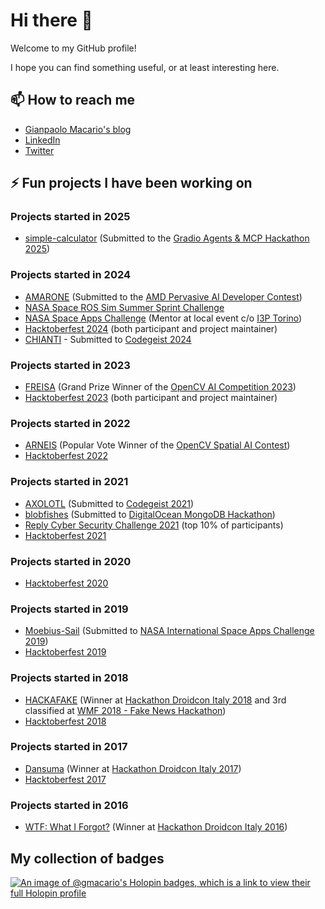 # Hi there 👋

<!--
**gmacario/gmacario** is a ✨ _special_ ✨ repository because its `README.md` (this file) appears on your GitHub profile.

Here are some ideas to get you started:

- 🔭 I’m currently working on ...
- 🌱 I’m currently learning ...
- 👯 I’m looking to collaborate on ...
- 🤔 I’m looking for help with ...
- 💬 Ask me about ...
- 📫 How to reach me: ...
- 😄 Pronouns: ...
- ⚡ Fun fact: ...
-->

Welcome to my GitHub profile!

I hope you can find something useful, or at least interesting here.

## 📫 How to reach me

* [Gianpaolo Macario's blog](https://gmacario.github.io/)
* [LinkedIn](http://it.linkedin.com/in/gmacario/)
* [Twitter](https://www.twitter.com/gpmacario)

## ⚡ Fun projects I have been working on

### Projects started in 2025

* [simple-calculator](https://huggingface.co/spaces/Agents-MCP-Hackathon/simple-calculator) (Submitted to the [Gradio Agents & MCP Hackathon 2025](https://huggingface.co/Agents-MCP-Hackathon))

### Projects started in 2024

* [AMARONE](https://www.hackster.io/517529/amarone-185a16) (Submitted to the [AMD Pervasive AI Developer Contest](https://www.hackster.io/contests/amd2023))
* [NASA Space ROS Sim Summer Sprint Challenge](https://www.freelancer.com/contest/NASA-Space-ROS-Sim-Summer-Sprint-Challenge-2417552)
* [NASA Space Apps Challenge](https://www.spaceappschallenge.org/nasa-space-apps-2024/) (Mentor at local event c/o [I3P Torino](https://www.spaceappschallenge.org/nasa-space-apps-2024/2024-local-events/turin/))
* [Hacktoberfest 2024](https://hacktoberfest.com/) (both participant and project maintainer)
* [CHIANTI](https://devpost.com/software/boh-8h74sc) - Submitted to [Codegeist 2024](https://codegeist.devpost.com/)

### Projects started in 2023

* [FREISA](https://github.com/B-AROL-O/FREISA) (Grand Prize Winner of the [OpenCV AI Competition 2023](https://www.hackster.io/contests/opencv-ai-competition-2023))
* [Hacktoberfest 2023](https://www.youtube.com/watch?v=1YdvX8BW8MY) (both participant and project maintainer)

### Projects started in 2022

* [ARNEIS](https://github.com/B-AROL-O/ARNEIS) (Popular Vote Winner of the [OpenCV Spatial AI Contest](https://opencv.org/opencv-spatial-ai-contest/))
* [Hacktoberfest 2022](https://www.youtube.com/watch?v=nWMy7sfkOy0)

### Projects started in 2021

* [AXOLOTL](https://devpost.com/software/axolotl) (Submitted to [Codegeist 2021](https://codegeist2021.devpost.com/))
* [blobfishes](https://github.com/aquariophilie/blobfishes) (Submitted to [DigitalOcean MongoDB Hackathon](https://www.digitalocean.com/mongodb-hackathon/))
* [Reply Cyber Security Challenge 2021](https://github.com/LastMinuteCoders/ctf-writeups) (top 10% of participants)
* [Hacktoberfest 2021](https://www.youtube.com/watch?v=JZeHxbLm_IQ)

### Projects started in 2020

* [Hacktoberfest 2020](https://www.youtube.com/watch?v=mll-akn8Gqs)

### Projects started in 2019

* [Moebius-Sail](https://github.com/gmacario/spaceappschallenge-2019) (Submitted to [NASA International Space Apps Challenge 2019](https://2019.spaceappschallenge.org/locations/turin/))
* [Hacktoberfest 2019](https://www.youtube.com/watch?v=dyrCxByo7zE)

### Projects started in 2018

* [HACKAFAKE](https://github.com/hackafake) (Winner at [Hackathon Droidcon Italy 2018](https://it.droidcon.com/2018/hackathon/index.html) and 3rd classified at [WMF 2018 - Fake News Hackathon](https://www.wemakefuture.it/2018/events/hackaton-fake-news/))
* [Hacktoberfest 2018](https://hacktoberfest.com/)

### Projects started in 2017

* [Dansuma](https://github.com/kuruho/dansuma) (Winner at [Hackathon Droidcon Italy 2017](https://it.droidcon.com/2017/hackathon-droidcon-italy/index.html))
* [Hacktoberfest 2017](https://www.youtube.com/watch?v=wPlTQjOEPWo)

### Projects started in 2016

* [WTF: What I Forgot?](https://github.com/gmacario/wtf-docs) (Winner at [Hackathon Droidcon Italy 2016](https://it.droidcon.com/2016/hackathon-droidcon-italy/index.html))

## My collection of badges

[![An image of @gmacario's Holopin badges, which is a link to view their full Holopin profile](https://holopin.me/gmacario)](https://holopin.io/@gmacario)

<!-- EOF -->
